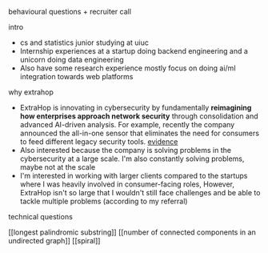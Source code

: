
behavioural questions + recruiter call

intro
- cs and statistics junior studying at uiuc
- Internship experiences at a startup doing backend engineering and a unicorn doing data engineering
- Also have some research experience mostly focus on doing ai/ml integration towards web platforms

why extrahop
- ExtraHop is innovating in cybersecurity by fundamentally **reimagining how enterprises approach network security** through consolidation and advanced AI-driven analysis. For example, recently the company announced the all-in-one sensor that eliminates the need for consumers to feed different legacy security tools. [evidence](https://www.extrahop.com/news/press-releases/extrahop-disrupts-network-detection-and-response-market-with-industry-first-all-in-one-sensor)
- Also interested because the company is solving problems in the cybersecurity at a large scale. I'm also constantly solving problems, maybe not at the scale 
- I'm interested in working with larger clients compared to the startups where I was heavily involved in consumer-facing roles, However, ExtraHop isn't so large that I wouldn't still face challenges and be able to tackle multiple problems (according to my referral)


technical questions

[[longest palindromic substring]]
[[number of connected components in an undirected graph]]
[[spiral]]


